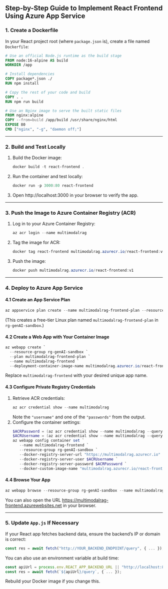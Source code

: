 ## Step-by-Step Guide to Implement React Frontend Using Azure App Service

### 1. Create a Dockerfile
In your React project root (where `package.json` is), create a file named `Dockerfile`:

```dockerfile
# Use an official Node.js runtime as the build stage
FROM node:16-alpine AS build
WORKDIR /app

# Install dependencies
COPY package*.json ./
RUN npm install

# Copy the rest of your code and build
COPY . .
RUN npm run build

# Use an Nginx image to serve the built static files
FROM nginx:alpine
COPY --from=build /app/build /usr/share/nginx/html
EXPOSE 80
CMD ["nginx", "-g", "daemon off;"]
```

---

### 2. Build and Test Locally
1. Build the Docker image:
   ```powershell
   docker build -t react-frontend .
   ```
2. Run the container and test locally:
   ```powershell
   docker run -p 3000:80 react-frontend
   ```
3. Open http://localhost:3000 in your browser to verify the app.

---

### 3. Push the Image to Azure Container Registry (ACR)
1. Log in to your Azure Container Registry:
   ```powershell
   az acr login --name multimodalrag
   ```
2. Tag the image for ACR:
   ```powershell
   docker tag react-frontend multimodalrag.azurecr.io/react-frontend:v1
   ```
3. Push the image:
   ```powershell
   docker push multimodalrag.azurecr.io/react-frontend:v1
   ```

---

### 4. Deploy to Azure App Service

#### 4.1 Create an App Service Plan
```powershell
az appservice plan create --name multimodalrag-frontend-plan --resource-group rg-genAI-sandbox --is-linux --sku B1 --location canadacentral
```
(This creates a free-tier Linux plan named `multimodalrag-frontend-plan` in `rg-genAI-sandbox`.)

#### 4.2 Create a Web App with Your Container Image
```powershell
az webapp create `
  --resource-group rg-genAI-sandbox `
  --plan multimodalrag-frontend-plan `
  --name multimodalrag-frontend `
  --deployment-container-image-name multimodalrag.azurecr.io/react-frontend:v1
```
Replace `multimodalrag-frontend` with your desired unique app name.

#### 4.3 Configure Private Registry Credentials
1. Retrieve ACR credentials:
   ```powershell
   az acr credential show --name multimodalrag
   ```
   Note the `"username"` and one of the `"passwords"` from the output.
2. Configure the container settings:
   ```powershell
   $ACRPassword = (az acr credential show --name multimodalrag --query "passwords[0].value" -o tsv)
   $ACRUsername = (az acr credential show --name multimodalrag --query "username" -o tsv)
   az webapp config container set `
      --name multimodalrag-frontend `
      --resource-group rg-genAI-sandbox `
      --docker-registry-server-url "https://multimodalrag.azurecr.io" `      
      --docker-registry-server-user $ACRUsername `
      --docker-registry-server-password $ACRPassword `
      --docker-custom-image-name "multimodalrag.azurecr.io/react-frontend:v1"
   ```

#### 4.4 Browse Your App
```powershell
az webapp browse --resource-group rg-genAI-sandbox --name multimodalrag-frontend
```
You can also open the URL https://multimodalrag-frontend.azurewebsites.net in your browser.

---

### 5. Update `App.js` If Necessary
If your React app fetches backend data, ensure the backend’s IP or domain is correct:
```js
const res = await fetch("http://YOUR_BACKEND_ENDPOINT/query", { ... });
```
You can also use an environment variable at build time:
```js
const apiUrl = process.env.REACT_APP_BACKEND_URL || "http://localhost:8000";
const res = await fetch(`${apiUrl}/query`, { ... });
```
Rebuild your Docker image if you change this.

